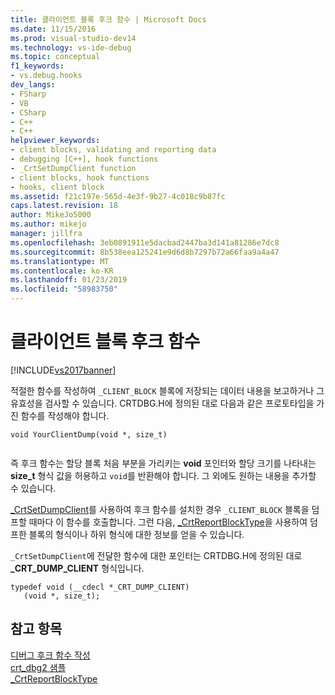 ```yaml
---
title: 클라이언트 블록 후크 함수 | Microsoft Docs
ms.date: 11/15/2016
ms.prod: visual-studio-dev14
ms.technology: vs-ide-debug
ms.topic: conceptual
f1_keywords:
- vs.debug.hooks
dev_langs:
- FSharp
- VB
- CSharp
- C++
- C++
helpviewer_keywords:
- client blocks, validating and reporting data
- debugging [C++], hook functions
- _CrtSetDumpClient function
- client blocks, hook functions
- hooks, client block
ms.assetid: f21c197e-565d-4e3f-9b27-4c018c9b87fc
caps.latest.revision: 18
author: MikeJo5000
ms.author: mikejo
manager: jillfra
ms.openlocfilehash: 3eb0891911e5dacbad2447ba3d141a81286e7dc8
ms.sourcegitcommit: 8b538eea125241e9d6d8b7297b72a66faa9a4a47
ms.translationtype: MT
ms.contentlocale: ko-KR
ms.lasthandoff: 01/23/2019
ms.locfileid: "58983750"
---
```

# <a name="client-block-hook-functions"></a>클라이언트 블록 후크 함수
[!INCLUDE[vs2017banner](../includes/vs2017banner.md)]

적절한 함수를 작성하여 `_CLIENT_BLOCK` 블록에 저장되는 데이터 내용을 보고하거나 그 유효성을 검사할 수 있습니다. CRTDBG.H에 정의된 대로 다음과 같은 프로토타입을 가진 함수를 작성해야 합니다.  
  
```  
void YourClientDump(void *, size_t)  
  
```  
  
 즉 후크 함수는 할당 블록 처음 부분을 가리키는 **void** 포인터와 할당 크기를 나타내는 **size_t** 형식 값을 허용하고 `void`를 반환해야 합니다. 그 외에도 원하는 내용을 추가할 수 있습니다.  
  
 [_CrtSetDumpClient](http://msdn.microsoft.com/library/f3dd06d0-c331-4a12-b68d-25378d112033)를 사용하여 후크 함수를 설치한 경우 `_CLIENT_BLOCK` 블록을 덤프할 때마다 이 함수를 호출합니다. 그런 다음, [_CrtReportBlockType](http://msdn.microsoft.com/library/0f4b9da7-bebb-4956-9541-b2581640ec6b)을 사용하여 덤프한 블록의 형식이나 하위 형식에 대한 정보를 얻을 수 있습니다.  
  
 `_CrtSetDumpClient`에 전달한 함수에 대한 포인터는 CRTDBG.H에 정의된 대로 **_CRT_DUMP_CLIENT** 형식입니다.  
  
```  
typedef void (__cdecl *_CRT_DUMP_CLIENT)  
   (void *, size_t);  
```  
  
## <a name="see-also"></a>참고 항목  
 [디버그 후크 함수 작성](../debugger/debug-hook-function-writing.md)   
 [crt_dbg2 샘플](http://msdn.microsoft.com/21e1346a-6a17-4f57-b275-c76813089167)   
 [_CrtReportBlockType](http://msdn.microsoft.com/library/0f4b9da7-bebb-4956-9541-b2581640ec6b)
